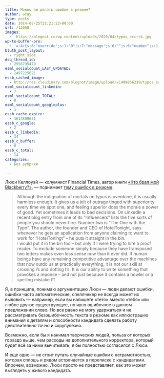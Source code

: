 ```yaml
---
title: Можно ли делать ошибки в резюме?
author: Gray
type: posts
date: 2014-08-25T21:21:22+00:00
url: /12068
images:
  -  https://blognot.co/wp-content/uploads/2020/04/typos_srcrsk.jpg
wp-to-buffer-pro:
  - 'a:4:{s:8:"override";s:1:"0";s:7:"message";s:0:"";s:6:"number";s:1:"1";s:16:"alternateMessage";s:0:"";}'
bluth_post_layout:
  - right_side
dsq_thread_id:
  - 2958795479
esml_socialcount_LAST_UPDATED:
  - 1497225621
essb_cached_image:
  - http://res.cloudinary.com/blognot/image/upload/v1409866219/typos_srcrsk.jpg
esml_socialcount_linkedin:
  - 7
esml_socialcount_TOTAL:
  - 8
esml_socialcount_googleplus:
  - 1
essb_cache_expire:
  - 1614808631
essb_c_google:
  - 2
essb_c_linkedin:
  - 14
essb_c_buffer:
  - 8
essb_c_total:
  - 14
categories:
  - Без рубрики

---
```








Люси Келлоуэй — колумнист Financial Times, автор книги [&#171;Кто брал мой Blackberry?&#187;][1], — поднимает [тему ошибок в резюме][2]:

> Although the indignation of mortals on typos is overdone, it is usually harmless enough. It gives us a jolt of outrage tinged with superiority every time we spot one, and feeling superior does the morale a power of good. Yet sometimes it leads to bad decisions. On LinkedIn a recent blog entry from one of its “Influencers” lists the five sorts of people you should never hire. Number two is “The One with the Typo”. The author, the founder and CEO of HotelTonight, says whenever he gets an application from anyone claiming to want to work for “HotelTonihgt” – he puts it straight in the bin.  
> I would put it in the bin too – but only if I were trying to hire a proof reader. To exclude someone simply because they have transposed two letters makes even less sense now than it ever did. If human beings have any remaining competitive advantage over the machines that now outdo us at practically everything, it is not our skill at crossing i’s and dotting t’s. It is our ability to write something that provokes a reponse – and not just because it contains a howler or a spelling mistake.<small>FT</small>

Я, в принципе, понимаю аргументацию Люси — люди делают ошибки, ошибки часто автоматические, спеллчекер не всегда может их выловить — например, если вы напишете &#171;тетя&#187; вместо &#171;тебя&#187; или любое другое существующее, но явно ошибочное в данном предложении слово. Но все равно не могу удержаться и не рассматривать безошибочность текста в резюме как иллюстрацию внимания к деталям и способности кандидата сделать работу действительно точно и скрупулезно.

Возможно, если бы я нанимал творческих людей, польза от которых гораздо выше, чем расходы на дополнительного корректора, который будет всё за ними вычитывать, я бы полностью согласился с Люси.

И еще одно — не стоит путать случайные ошибки с неграмотностью, которая сплошь и рядом встречается в переписке с кандидатами. Впрочем, возможно, Люси просто не представляет, как это может выглядеть у живого кандидата.

 [1]: http://blognot.co/10186 "Кто трогал Blackberry?"
 [2]: http://www.ft.com/cms/s/0/3bd2f834-293d-11e4-8b81-00144feabdc0.html